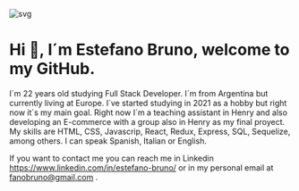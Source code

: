 ![svg](https://user-images.githubusercontent.com/92305777/160832677-c3312f69-9dd7-4491-bc11-ddbf27131998.svg)

# Hi 👋, I´m Estefano Bruno, welcome to my GitHub.

I´m 22 years old studying Full Stack Developer. I´m from Argentina but currently living at Europe. I´ve started studying in 2021 as a hobby but right now it´s my main goal. Right now I´m a teaching assistant in Henry and also developing an E-commerce with a group also in Henry as my final proyect.
My skills are HTML, CSS, Javascrip, React, Redux, Express, SQL, Sequelize, among others.
I can speak Spanish, Italian or English. 

If you want to contact me you can reach me in Linkedin https://www.linkedin.com/in/estefano-bruno/ or in my personal email at fanobruno@gmail.com .


